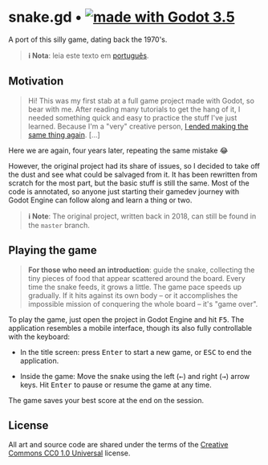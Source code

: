# snake.gd • [![made with Godot 3.5][badge]][godot]

A port of this silly game, dating back the 1970's.

> **ℹ Nota**: leia este texto em [português](README.pt_BR.md).


## Motivation

> Hi! This was my first stab at a full game project made with Godot, so bear
> with me. After reading many tutorials to get the hang of it, I needed
> something quick and easy to practice the stuff I've just learned. Because
> I'm a "very" creative person, [I ended making the same thing again][phaser].
> [...]

Here we are again, four years later, repeating the same mistake 😂

However, the original project had its share of issues, so I decided to take off
the dust and see what could be salvaged from it. It has been rewritten from
scratch for the most part, but the basic stuff is still the same. Most of the
code is annotated, so anyone just starting their gamedev journey with Godot
Engine can follow along and learn a thing or two.

> **ℹ Note**: The original project, written back in 2018, can still be found in
> the `master` branch.


## Playing the game

> **For those who need an introduction**: guide the snake, collecting the tiny
> pieces of food that appear scattered around the board. Every time the snake
> feeds, it grows a little. The game pace speeds up gradually. If it hits
> against its own body – or it accomplishes the impossible mission of conquering
> the whole board – it's "game over".

To play the game, just open the project in Godot Engine and hit <kbd>F5</kbd>.
The application resembles a mobile interface, though its also fully controllable
with the keyboard:

  - In the title screen: press <kbd>Enter</kbd> to start a new game,
    or <kbd>ESC</kbd> to end the application.

  - Inside the game: Move the snake using the left (<kbd>←</kbd>) and right
    (<kbd>→</kbd>) arrow keys. Hit <kbd>Enter</kbd> to pause or resume the game
    at any time.

The game saves your best score at the end on the session.


## License

All art and source code are shared under the terms of the [Creative Commons CC0
1.0 Universal](LICENSE.md) license.

[godot]: https://godotengine.org/
[badge]: https://flat.badgen.net/badge/made%20with/Godot%203.5/478cbf
[phaser]: https://github.com/rblopes/phaser-3-snake-game
